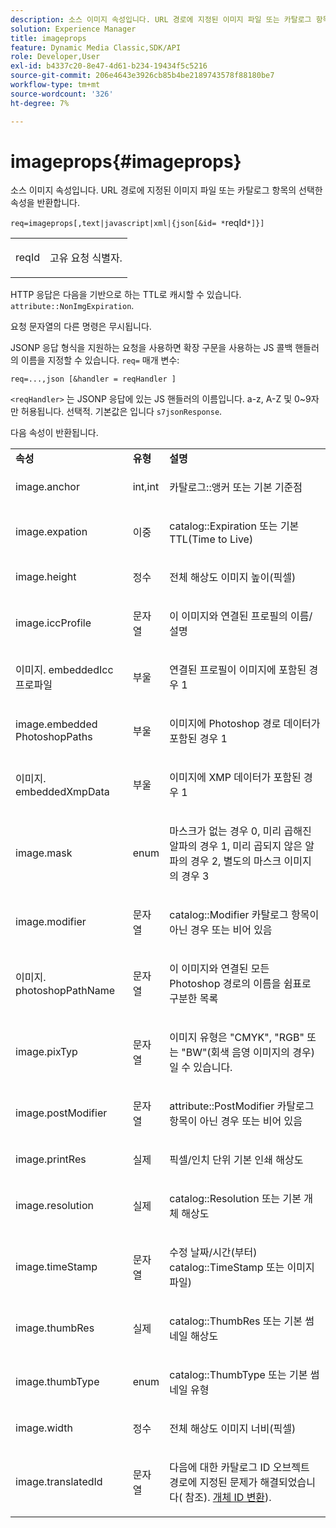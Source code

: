 ```yaml
---
description: 소스 이미지 속성입니다. URL 경로에 지정된 이미지 파일 또는 카탈로그 항목의 선택한 속성을 반환합니다.
solution: Experience Manager
title: imageprops
feature: Dynamic Media Classic,SDK/API
role: Developer,User
exl-id: b4337c20-8e47-4d61-b234-19434f5c5216
source-git-commit: 206e4643e3926cb85b4be2189743578f88180be7
workflow-type: tm+mt
source-wordcount: '326'
ht-degree: 7%

---
```


# imageprops{#imageprops}

소스 이미지 속성입니다. URL 경로에 지정된 이미지 파일 또는 카탈로그 항목의 선택한 속성을 반환합니다.

`req=imageprops[,text|javascript|xml|{json[&id= *`reqId`*]}]`

<table id="simpletable_8E03127D50444CA7878A6B08E866EE2E"> 
 <tr class="strow"> 
  <td class="stentry"> <p><span class="codeph"><span class="varname"> reqId</span></span> </p> </td> 
  <td class="stentry"> <p>고유 요청 식별자. </p></td> 
 </tr> 
</table>

HTTP 응답은 다음을 기반으로 하는 TTL로 캐시할 수 있습니다. `attribute::NonImgExpiration`.

요청 문자열의 다른 명령은 무시됩니다.

JSONP 응답 형식을 지원하는 요청을 사용하면 확장 구문을 사용하는 JS 콜백 핸들러의 이름을 지정할 수 있습니다. `req=` 매개 변수:

`req=...,json [&handler = reqHandler ]`

`<reqHandler>` 는 JSONP 응답에 있는 JS 핸들러의 이름입니다. a-z, A-Z 및 0~9자만 허용됩니다. 선택적. 기본값은 입니다 `s7jsonResponse`.

다음 속성이 반환됩니다.

<table id="table_5F289E2E21594A5598DF98E65DEDDFA0"> 
 <tbody> 
  <tr> 
   <td> <b> 속성</b> </td> 
   <td> <b> 유형</b> </td> 
   <td> <b> 설명</b> </td> 
  </tr> 
  <tr> 
   <td> <p> <span class="codeph"> image.anchor</span> </p> </td> 
   <td> <p> int,int </p> </td> 
   <td> <p> <span class="codeph"> 카탈로그::앵커</span> 또는 기본 기준점 </p> </td> 
  </tr> 
  <tr> 
   <td> <p> <span class="codeph"> image.expation</span> </p> </td> 
   <td> <p> 이중 </p> </td> 
   <td> <p> <span class="codeph"> catalog::Expiration</span> 또는 기본 TTL(Time to Live) </p> </td> 
  </tr> 
  <tr> 
   <td> <p> <span class="codeph"> image.height</span> </p> </td> 
   <td> <p> 정수 </p> </td> 
   <td> <p>전체 해상도 이미지 높이(픽셀) </p> </td> 
  </tr> 
  <tr> 
   <td> <p> <span class="codeph"> image.iccProfile</span> </p> </td> 
   <td> <p> 문자열 </p> </td> 
   <td> <p> 이 이미지와 연결된 프로필의 이름/설명 </p> </td> 
  </tr> 
  <tr> 
   <td> <p> <span class="codeph"> 이미지. embeddedIcc 프로파일</span> </p> </td> 
   <td> <p> 부울 </p> </td> 
   <td> <p> 연결된 프로필이 이미지에 포함된 경우 1 </p> </td> 
  </tr> 
  <tr> 
   <td> <p> <span class="codeph"> image.embedded PhotoshopPaths</span> </p> </td> 
   <td> <p> 부울 </p> </td> 
   <td> <p> 이미지에 Photoshop 경로 데이터가 포함된 경우 1 </p> </td> 
  </tr> 
  <tr> 
   <td> <p> <span class="codeph"> 이미지. embeddedXmpData</span> </p> </td> 
   <td> <p> 부울 </p> </td> 
   <td> <p> 이미지에 XMP 데이터가 포함된 경우 1 </p> </td> 
  </tr> 
  <tr> 
   <td> <p> <span class="codeph"> image.mask</span> </p> </td> 
   <td> <p> enum </p> </td> 
   <td> <p> 마스크가 없는 경우 0, 미리 곱해진 알파의 경우 1, 미리 곱되지 않은 알파의 경우 2, 별도의 마스크 이미지의 경우 3 </p> </td> 
  </tr> 
  <tr> 
   <td> <p> <span class="codeph"> image.modifier</span> </p> </td> 
   <td> <p> 문자열 </p> </td> 
   <td> <p> <span class="codeph"> catalog::Modifier</span> 카탈로그 항목이 아닌 경우 또는 비어 있음 </p> </td> 
  </tr> 
  <tr> 
   <td> <p> <span class="codeph"> 이미지. photoshopPathName</span> </p> </td> 
   <td> <p> 문자열 </p> </td> 
   <td> <p> 이 이미지와 연결된 모든 Photoshop 경로의 이름을 쉼표로 구분한 목록 </p> </td> 
  </tr> 
  <tr> 
   <td> <p> <span class="codeph"> image.pixTyp</span> </p> </td> 
   <td> <p> 문자열 </p> </td> 
   <td> <p> 이미지 유형은 "CMYK", "RGB" 또는 "BW"(회색 음영 이미지의 경우)일 수 있습니다. </p> </td> 
  </tr> 
  <tr> 
   <td> <p> <span class="codeph"> image.postModifier</span> </p> </td> 
   <td> <p> 문자열 </p> </td> 
   <td> <p> <span class="codeph"> attribute::PostModifier</span> 카탈로그 항목이 아닌 경우 또는 비어 있음 </p> </td> 
  </tr> 
  <tr> 
   <td> <p> <span class="codeph"> image.printRes</span> </p> </td> 
   <td> <p> 실제 </p> </td> 
   <td> <p> 픽셀/인치 단위 기본 인쇄 해상도 </p> </td> 
  </tr> 
  <tr> 
   <td> <p> <span class="codeph"> image.resolution</span> </p> </td> 
   <td> <p> 실제 </p> </td> 
   <td> <p> <span class="codeph"> catalog::Resolution</span> 또는 기본 개체 해상도 </p> </td> 
  </tr> 
  <tr> 
   <td> <p> <span class="codeph"> image.timeStamp</span> </p> </td> 
   <td> <p> 문자열 </p> </td> 
   <td> <p>수정 날짜/시간(부터) <span class="codeph"> catalog::TimeStamp</span> 또는 이미지 파일) </p> </td> 
  </tr> 
  <tr> 
   <td> <p> <span class="codeph"> image.thumbRes</span> </p> </td> 
   <td> <p> 실제 </p> </td> 
   <td> <p> <span class="codeph"> catalog::ThumbRes</span> 또는 기본 썸네일 해상도 </p> </td> 
  </tr> 
  <tr> 
   <td> <p> <span class="codeph"> image.thumbType</span> </p> </td> 
   <td> <p> enum </p> </td> 
   <td> <p> <span class="codeph"> catalog::ThumbType</span> 또는 기본 썸네일 유형 </p> </td> 
  </tr> 
  <tr> 
   <td> <p> <span class="codeph"> image.width</span> </p> </td> 
   <td> <p> 정수 </p> </td> 
   <td> <p> 전체 해상도 이미지 너비(픽셀) </p> </td> 
  </tr> 
  <tr> 
   <td> <p> <span class="codeph"> image.translatedId</span> </p> </td> 
   <td> <p> 문자열 </p> </td> 
   <td> <p> 다음에 대한 카탈로그 ID <span class="varname"> 오브젝트</span> 경로에 지정된 문제가 해결되었습니다( 참조). <a href="../../../../../../is-api/http-ref/image-serving-api-ref/c-http-protocol-reference/c-syntax-and-features/r-object-id-translation.md#reference-cf3e34e6cbb346d69ded9982bfdef414" type="reference" format="dita" scope="local"> 개체 ID 변환</a>). </p> </td> 
  </tr> 
 </tbody> 
</table>
